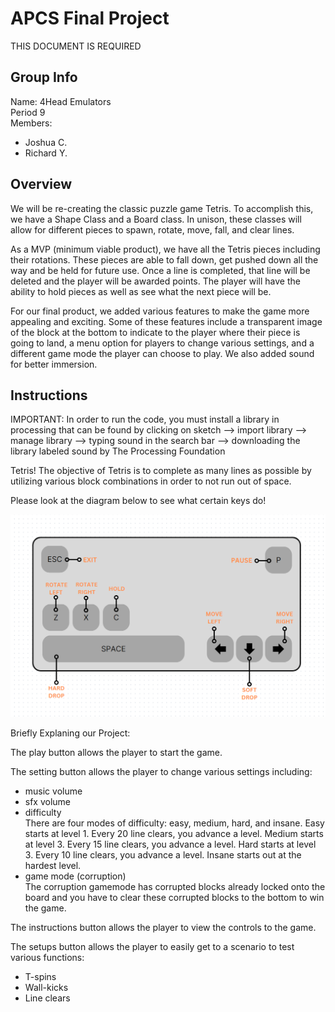 # APCS Final Project
THIS DOCUMENT IS REQUIRED

## Group Info
Name: 4Head Emulators \
Period 9 \
Members: 
- Joshua C.
- Richard Y.


## Overview
We will be re-creating the classic puzzle game Tetris. To accomplish this, we have a
Shape Class and a Board class. In unison, these classes will allow for different pieces to
spawn, rotate, move, fall, and clear lines.

As a MVP (minimum viable product), we have all the Tetris pieces including their rotations. These pieces are able to fall down, get pushed down all the way and be held for future use. Once a line is completed, that line will be
deleted and the player will be awarded points. The player will have the ability to hold pieces as well as see
what the next piece will be.

For our final product, we added various features to make the game more appealing and exciting.
Some of these features include a transparent image of the block at the bottom to indicate to the player
where their piece is going to land, a menu option for players to change various settings, and a different
game mode the player can choose to play. We also added sound for better immersion. 


## Instructions
IMPORTANT: In order to run the code, you must install a library in processing that can be found by 
clicking on sketch --> import library --> manage library --> typing sound in the search bar --> downloading
the library labeled sound by The Processing Foundation

Tetris!
The objective of Tetris is to complete as many lines as possible by utilizing
various block combinations in order to not run out of space. 

Please look at the diagram below to see what certain keys do!

![alt text](https://github.com/Stuycs-K/final-project-9-choij-yomr/blob/main/instructions.png?raw=true)

Briefly Explaning our Project:

The play button allows the player to start the game. 

The setting button allows the player to change various settings including: 
- music volume
- sfx volume
- difficulty \
    There are four modes of difficulty: easy, medium, hard, and insane. 
    Easy starts at level 1. Every 20 line clears, you advance a level. 
    Medium starts at level 3. Every 15 line clears, you advance a level. 
    Hard starts at level 3. Every 10 line clears, you advance a level. 
    Insane starts out at the hardest level.
- game mode (corruption) \
    The corruption gamemode has corrupted blocks already locked onto the board and you have to 
    clear these corrupted blocks to the bottom to win the game. 

The instructions button allows the player to view the controls to the game. 

The setups button allows the player to easily get to a scenario to test various functions: 

- T-spins
- Wall-kicks
- Line clears
